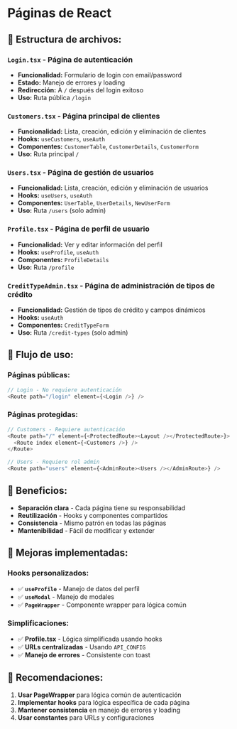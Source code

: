 # Páginas de React

## 📁 Estructura de archivos:

### **`Login.tsx`** - Página de autenticación
- **Funcionalidad:** Formulario de login con email/password
- **Estado:** Manejo de errores y loading
- **Redirección:** A `/` después del login exitoso
- **Uso:** Ruta pública `/login`

### **`Customers.tsx`** - Página principal de clientes
- **Funcionalidad:** Lista, creación, edición y eliminación de clientes
- **Hooks:** `useCustomers`, `useAuth`
- **Componentes:** `CustomerTable`, `CustomerDetails`, `CustomerForm`
- **Uso:** Ruta principal `/`

### **`Users.tsx`** - Página de gestión de usuarios
- **Funcionalidad:** Lista, creación, edición y eliminación de usuarios
- **Hooks:** `useUsers`, `useAuth`
- **Componentes:** `UserTable`, `UserDetails`, `NewUserForm`
- **Uso:** Ruta `/users` (solo admin)

### **`Profile.tsx`** - Página de perfil de usuario
- **Funcionalidad:** Ver y editar información del perfil
- **Hooks:** `useProfile`, `useAuth`
- **Componentes:** `ProfileDetails`
- **Uso:** Ruta `/profile`

### **`CreditTypeAdmin.tsx`** - Página de administración de tipos de crédito
- **Funcionalidad:** Gestión de tipos de crédito y campos dinámicos
- **Hooks:** `useAuth`
- **Componentes:** `CreditTypeForm`
- **Uso:** Ruta `/credit-types` (solo admin)

## 🔄 Flujo de uso:

### **Páginas públicas:**
```typescript
// Login - No requiere autenticación
<Route path="/login" element={<Login />} />
```

### **Páginas protegidas:**
```typescript
// Customers - Requiere autenticación
<Route path="/" element={<ProtectedRoute><Layout /></ProtectedRoute>}>
  <Route index element={<Customers />} />
</Route>

// Users - Requiere rol admin
<Route path="users" element={<AdminRoute><Users /></AdminRoute>} />
```

## 🎯 Beneficios:

- **Separación clara** - Cada página tiene su responsabilidad
- **Reutilización** - Hooks y componentes compartidos
- **Consistencia** - Mismo patrón en todas las páginas
- **Mantenibilidad** - Fácil de modificar y extender

## 📝 Mejoras implementadas:

### **Hooks personalizados:**
- ✅ **`useProfile`** - Manejo de datos del perfil
- ✅ **`useModal`** - Manejo de modales
- ✅ **`PageWrapper`** - Componente wrapper para lógica común

### **Simplificaciones:**
- ✅ **Profile.tsx** - Lógica simplificada usando hooks
- ✅ **URLs centralizadas** - Usando `API_CONFIG`
- ✅ **Manejo de errores** - Consistente con toast

## 📝 Recomendaciones:

1. **Usar PageWrapper** para lógica común de autenticación
2. **Implementar hooks** para lógica específica de cada página
3. **Mantener consistencia** en manejo de errores y loading
4. **Usar constantes** para URLs y configuraciones 